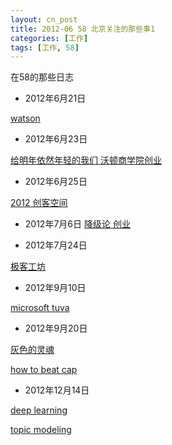 ```yaml
---
layout: cn_post
title: 2012-06 58 北京关注的那些事1
categories: [工作]
tags: [工作, 58]
---
```



在58的那些日志

- 2012年6月21日

[watson](http://www.douban.com/note/138496044/)

- 2012年6月23日

[给明年依然年轻的我们 沃顿商学院创业](http://www.linuxeden.com/html/news/20120521/124475.html)

- 2012年6月25日

[2012 创客空间](http://maker.eefocus.com/archives/1331)

- 2012年7月6日
[降级论 创业](http://meditic.com/degrading-for-success/)

- 2012年7月24日

[极客工坊](http://www.geek-workshop.com/forum.php)

- 2012年9月10日

[microsoft tuva](http://research.microsoft.com/apps/tools/tuva/)

- 2012年9月20日

[灰色的灵魂](http://www.xuwenhao.com/)

[how to beat cap](http://nathanmarz.com/blog/how-to-beat-the-cap-theorem.html)

- 2012年12月14日

[deep learning](http://deeplearning.net/tutorial/)

[topic modeling](http://www.cs.princeton.edu/~blei/topicmodeling.html)


